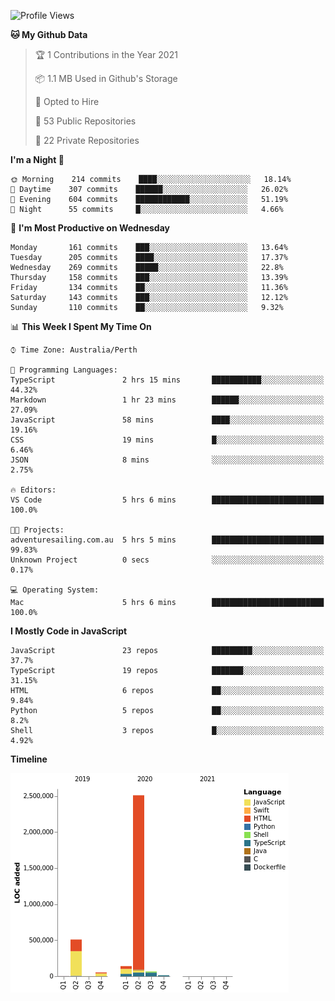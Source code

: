 <!--START_SECTION:waka-->
![Profile Views](http://img.shields.io/badge/Profile%20Views-0-blue)

**🐱 My Github Data** 

> 🏆 1 Contributions in the Year 2021
 > 
> 📦 1.1 MB Used in Github's Storage 
 > 
> 💼 Opted to Hire
 > 
> 📜 53 Public Repositories 
 > 
> 🔑 22 Private Repositories  
 > 
**I'm a Night 🦉** 

```text
🌞 Morning    214 commits    ████░░░░░░░░░░░░░░░░░░░░░   18.14% 
🌆 Daytime    307 commits    ██████░░░░░░░░░░░░░░░░░░░   26.02% 
🌃 Evening    604 commits    ████████████░░░░░░░░░░░░░   51.19% 
🌙 Night      55 commits     █░░░░░░░░░░░░░░░░░░░░░░░░   4.66%

```
📅 **I'm Most Productive on Wednesday** 

```text
Monday       161 commits    ███░░░░░░░░░░░░░░░░░░░░░░   13.64% 
Tuesday      205 commits    ████░░░░░░░░░░░░░░░░░░░░░   17.37% 
Wednesday    269 commits    █████░░░░░░░░░░░░░░░░░░░░   22.8% 
Thursday     158 commits    ███░░░░░░░░░░░░░░░░░░░░░░   13.39% 
Friday       134 commits    ██░░░░░░░░░░░░░░░░░░░░░░░   11.36% 
Saturday     143 commits    ███░░░░░░░░░░░░░░░░░░░░░░   12.12% 
Sunday       110 commits    ██░░░░░░░░░░░░░░░░░░░░░░░   9.32%

```


📊 **This Week I Spent My Time On** 

```text
⌚︎ Time Zone: Australia/Perth

💬 Programming Languages: 
TypeScript               2 hrs 15 mins       ███████████░░░░░░░░░░░░░░   44.32% 
Markdown                 1 hr 23 mins        ██████░░░░░░░░░░░░░░░░░░░   27.09% 
JavaScript               58 mins             ████░░░░░░░░░░░░░░░░░░░░░   19.16% 
CSS                      19 mins             █░░░░░░░░░░░░░░░░░░░░░░░░   6.46% 
JSON                     8 mins              ░░░░░░░░░░░░░░░░░░░░░░░░░   2.75%

🔥 Editors: 
VS Code                  5 hrs 6 mins        █████████████████████████   100.0%

🐱‍💻 Projects: 
adventuresailing.com.au  5 hrs 5 mins        █████████████████████████   99.83% 
Unknown Project          0 secs              ░░░░░░░░░░░░░░░░░░░░░░░░░   0.17%

💻 Operating System: 
Mac                      5 hrs 6 mins        █████████████████████████   100.0%

```

**I Mostly Code in JavaScript** 

```text
JavaScript               23 repos            █████████░░░░░░░░░░░░░░░░   37.7% 
TypeScript               19 repos            ███████░░░░░░░░░░░░░░░░░░   31.15% 
HTML                     6 repos             ██░░░░░░░░░░░░░░░░░░░░░░░   9.84% 
Python                   5 repos             ██░░░░░░░░░░░░░░░░░░░░░░░   8.2% 
Shell                    3 repos             █░░░░░░░░░░░░░░░░░░░░░░░░   4.92%

```


**Timeline**

![Chart not found](https://raw.githubusercontent.com/NWylynko/NWylynko/master/charts/bar_graph.png) 


<!--END_SECTION:waka-->
